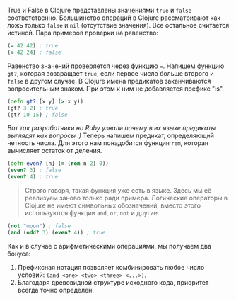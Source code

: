 True и False в Clojure представлены значениями `true` и `false` соответственно. Большинство операций в Clojure рассматривают как ложь только `false` и `nil` (отсутствие значения). Все остальное считается истиной. Пара примеров проверки на равенство:

```clojure
(= 42 42) ; true
(= 42 24) ; false
```

Равенство значений проверяется через функцию `=`. Напишем функцию `gt?`, которая возвращает `true`, если первое число больше второго и `false` в другом случае. В Clojure имена предикатов заканчиваются вопросительным знаком. При этом к ним не добавляется префикс "is".

```clojure
(defn gt? [x y] (> x y))
(gt? 3 2) ; true
(gt? 10 15) ; false
```

*Вот так разработчики на Ruby узнали почему в их языке предикаты выглядят как вопросы :)*
Теперь напишем предикат, определяющий четность числа. Для этого нам понадобится функция `rem`, которая вычисляет остаток от деления.

```clojure
(defn even? [n] (= (rem n 2) 0))
(even? 3) ; false
(even? 4) ; true
```

> Строго говоря, такая функция уже есть в языке. Здесь мы её реализуем заново только ради примера.
Логические операторы в Clojure не имеют символьных обозначений, вместо этого используются функции `and`, `or`, `not` и другие.

```clojure
(not "moon") ; false
(and (odd? 3) (even? 4)) ; true
```

Как и в случае с арифметическими операциями, мы получаем два бонуса:
1. Префиксная нотация позволяет комбинировать любое число условий: `(and <one> <two> <three> <...>)`.
2. Благодаря древовидной структуре исходного кода, приоритет всегда точно определен.
